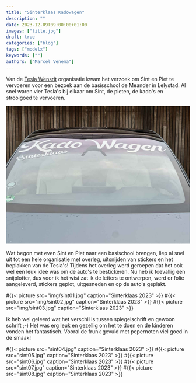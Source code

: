 ```yaml
---
title: "Sinterklaas Kadowagen"
description: ""
date: 2023-12-09T09:00:00+01:00
images: ["title.jpg"]
draft: true
categories: ["blog"]
tags: ["modelx"]
keywords: [""]
authors: ["Marcel Venema"]
---
```


Van de [Tesla Wensrit](https://teslawensrit.nl) organisatie kwam het verzoek om Sint en Piet te vervoeren voor een bezoek aan de basisschool de Meander in Lelystad. Al snel waren vier Tesla's bij elkaar om Sint, de pieten, de kado's en strooigoed te vervoeren.

![image](title.jpg)

Wat begon met even Sint en Piet naar een basischool brengen, liep al snel uit tot een hele organisatie met overleg, uitsnijden van stickers en het beplakken van de Tesla's! Tijdens het overleg werd geroepen dat het ook wel een leuk idee was om de auto's te bestickeren. Nu heb ik toevallig een snijplotter, dus voor ik het wist zat ik de letters te ontwerpen, werd er folie aangeleverd, stickers geplot, uitgesneden en op de auto's geplakt.


#{{< picture src="img/sint01.jpg" caption="Sinterklaas 2023" >}}
#{{< picture src="img/sint02.jpg" caption="Sinterklaas 2023" >}}
#{{< picture src="img/sint03.jpg" caption="Sinterklaas 2023" >}}


Ik heb wel geleerd wat het verschil is tussen spiegelschrift en gewoon schrift ;-) Het was erg leuk en gezellig om het te doen en de kinderen vonden het fantastisch. Vooral de frunk gevuld met pepernoten viel goed in de smaak!


#{{< picture src="sint04.jpg" caption="Sinterklaas 2023" >}}
#{{< picture src="sint05.jpg" caption="Sinterklaas 2023" >}}
#{{< picture src="sint06.jpg" caption="Sinterklaas 2023" >}}
#{{< picture src="sint07.jpg" caption="Sinterklaas 2023" >}}
#{{< picture src="sint08.jpg" caption="Sinterklaas 2023" >}}

